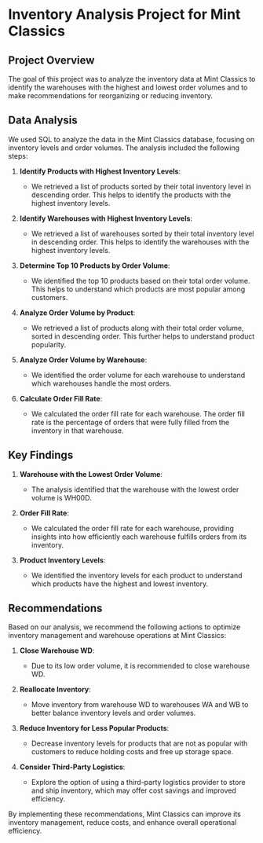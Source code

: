 # Inventory Analysis Project for Mint Classics

## Project Overview
The goal of this project was to analyze the inventory data at Mint Classics to identify the warehouses with the highest and lowest order volumes and to make recommendations for reorganizing or reducing inventory.

## Data Analysis
We used SQL to analyze the data in the Mint Classics database, focusing on inventory levels and order volumes. The analysis included the following steps:

1. **Identify Products with Highest Inventory Levels**:
   - We retrieved a list of products sorted by their total inventory level in descending order. This helps to identify the products with the highest inventory levels.

2. **Identify Warehouses with Highest Inventory Levels**:
   - We retrieved a list of warehouses sorted by their total inventory level in descending order. This helps to identify the warehouses with the highest inventory levels.

3. **Determine Top 10 Products by Order Volume**:
   - We identified the top 10 products based on their total order volume. This helps to understand which products are most popular among customers.

4. **Analyze Order Volume by Product**:
   - We retrieved a list of products along with their total order volume, sorted in descending order. This further helps to understand product popularity.

5. **Analyze Order Volume by Warehouse**:
   - We identified the order volume for each warehouse to understand which warehouses handle the most orders.

6. **Calculate Order Fill Rate**:
   - We calculated the order fill rate for each warehouse. The order fill rate is the percentage of orders that were fully filled from the inventory in that warehouse.

## Key Findings
1. **Warehouse with the Lowest Order Volume**:
   - The analysis identified that the warehouse with the lowest order volume is WH00D.

2. **Order Fill Rate**:
   - We calculated the order fill rate for each warehouse, providing insights into how efficiently each warehouse fulfills orders from its inventory.

3. **Product Inventory Levels**:
   - We identified the inventory levels for each product to understand which products have the highest and lowest inventory.

## Recommendations
Based on our analysis, we recommend the following actions to optimize inventory management and warehouse operations at Mint Classics:

1. **Close Warehouse WD**:
   - Due to its low order volume, it is recommended to close warehouse WD.

2. **Reallocate Inventory**:
   - Move inventory from warehouse WD to warehouses WA and WB to better balance inventory levels and order volumes.

3. **Reduce Inventory for Less Popular Products**:
   - Decrease inventory levels for products that are not as popular with customers to reduce holding costs and free up storage space.

4. **Consider Third-Party Logistics**:
   - Explore the option of using a third-party logistics provider to store and ship inventory, which may offer cost savings and improved efficiency.

By implementing these recommendations, Mint Classics can improve its inventory management, reduce costs, and enhance overall operational efficiency.
